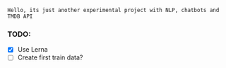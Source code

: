 ```Hello, its just another experimental project with NLP, chatbots and TMDB API```

### TODO: 
- [x] Use Lerna
- [ ] Create first train data?
